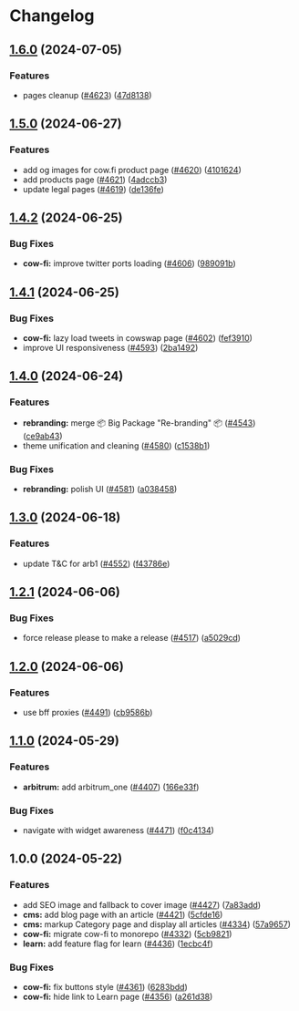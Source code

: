 # Changelog

## [1.6.0](https://github.com/cowprotocol/cowswap/compare/cow-fi-v1.5.0...cow-fi-v1.6.0) (2024-07-05)


### Features

* pages cleanup ([#4623](https://github.com/cowprotocol/cowswap/issues/4623)) ([47d8138](https://github.com/cowprotocol/cowswap/commit/47d813882a1b9fbd848a1feed66bec86f626d271))

## [1.5.0](https://github.com/cowprotocol/cowswap/compare/cow-fi-v1.4.2...cow-fi-v1.5.0) (2024-06-27)


### Features

* add og images for cow.fi product page ([#4620](https://github.com/cowprotocol/cowswap/issues/4620)) ([4101624](https://github.com/cowprotocol/cowswap/commit/4101624fe90b360ce511a03d78baf49442a655c2))
* add products page ([#4621](https://github.com/cowprotocol/cowswap/issues/4621)) ([4adccb3](https://github.com/cowprotocol/cowswap/commit/4adccb3cd9f54d1a6398c618512bd47bdc711d0f))
* update legal pages ([#4619](https://github.com/cowprotocol/cowswap/issues/4619)) ([de136fe](https://github.com/cowprotocol/cowswap/commit/de136fe708aabb32ae9e23ae9170d296956fd737))

## [1.4.2](https://github.com/cowprotocol/cowswap/compare/cow-fi-v1.4.1...cow-fi-v1.4.2) (2024-06-25)


### Bug Fixes

* **cow-fi:** improve twitter ports loading ([#4606](https://github.com/cowprotocol/cowswap/issues/4606)) ([989091b](https://github.com/cowprotocol/cowswap/commit/989091b74000b6142eb31fce18ec71b7e5fe4dfc))

## [1.4.1](https://github.com/cowprotocol/cowswap/compare/cow-fi-v1.4.0...cow-fi-v1.4.1) (2024-06-25)


### Bug Fixes

* **cow-fi:** lazy load tweets in cowswap page ([#4602](https://github.com/cowprotocol/cowswap/issues/4602)) ([fef3910](https://github.com/cowprotocol/cowswap/commit/fef3910927b7cc2252c11533467f9c109903a2f5))
* improve UI responsiveness ([#4593](https://github.com/cowprotocol/cowswap/issues/4593)) ([2ba1492](https://github.com/cowprotocol/cowswap/commit/2ba14925c590b5939d26658543c16a512fff7bf1))

## [1.4.0](https://github.com/cowprotocol/cowswap/compare/cow-fi-v1.3.0...cow-fi-v1.4.0) (2024-06-24)


### Features

* **rebranding:** merge 📦 Big Package "Re-branding" 📦  ([#4543](https://github.com/cowprotocol/cowswap/issues/4543)) ([ce9ab43](https://github.com/cowprotocol/cowswap/commit/ce9ab4317f304c86e3e1ec37825379e427099518))
* theme unification and cleaning ([#4580](https://github.com/cowprotocol/cowswap/issues/4580)) ([c1538b1](https://github.com/cowprotocol/cowswap/commit/c1538b16d9c890c95d73ea92ffb93b2065233d90))


### Bug Fixes

* **rebranding:** polish UI ([#4581](https://github.com/cowprotocol/cowswap/issues/4581)) ([a038458](https://github.com/cowprotocol/cowswap/commit/a038458a23d91fb9b624679950ee6492a966ccba))

## [1.3.0](https://github.com/cowprotocol/cowswap/compare/cow-fi-v1.2.1...cow-fi-v1.3.0) (2024-06-18)


### Features

* update T&C for arb1 ([#4552](https://github.com/cowprotocol/cowswap/issues/4552)) ([f43786e](https://github.com/cowprotocol/cowswap/commit/f43786e90a040c42a0cb58c38c8280a0cd5a5acb))

## [1.2.1](https://github.com/cowprotocol/cowswap/compare/cow-fi-v1.2.0...cow-fi-v1.2.1) (2024-06-06)


### Bug Fixes

* force release please to make a release ([#4517](https://github.com/cowprotocol/cowswap/issues/4517)) ([a5029cd](https://github.com/cowprotocol/cowswap/commit/a5029cd122d9fb2420680b2164573fa182b16bd3))

## [1.2.0](https://github.com/cowprotocol/cowswap/compare/cow-fi-v1.1.0...cow-fi-v1.2.0) (2024-06-06)


### Features

* use bff proxies ([#4491](https://github.com/cowprotocol/cowswap/issues/4491)) ([cb9586b](https://github.com/cowprotocol/cowswap/commit/cb9586bbb4f78498a39b2b01c6bb1e4255dd0c46))

## [1.1.0](https://github.com/cowprotocol/cowswap/compare/cow-fi-v1.0.0...cow-fi-v1.1.0) (2024-05-29)


### Features

* **arbitrum:** add arbitrum_one ([#4407](https://github.com/cowprotocol/cowswap/issues/4407)) ([166e33f](https://github.com/cowprotocol/cowswap/commit/166e33f3c494972738b154cf844584dd78e12c7d))


### Bug Fixes

* navigate with widget awareness ([#4471](https://github.com/cowprotocol/cowswap/issues/4471)) ([f0c4134](https://github.com/cowprotocol/cowswap/commit/f0c41344eea751006a4fe0b66865b2c5c30a5310))

## 1.0.0 (2024-05-22)


### Features

* add SEO image and fallback to cover image ([#4427](https://github.com/cowprotocol/cowswap/issues/4427)) ([7a83add](https://github.com/cowprotocol/cowswap/commit/7a83add4d3d59548d36b552e5bf95d5ad90d7296))
* **cms:** add blog page with an article ([#4421](https://github.com/cowprotocol/cowswap/issues/4421)) ([5cfde16](https://github.com/cowprotocol/cowswap/commit/5cfde16ca25b442cb88abbd957339a9c4a56643a))
* **cms:** markup Category page and display all articles ([#4334](https://github.com/cowprotocol/cowswap/issues/4334)) ([57a9657](https://github.com/cowprotocol/cowswap/commit/57a965717ec5f5d7058b3ff23963256206744a22))
* **cow-fi:** migrate cow-fi to monorepo ([#4332](https://github.com/cowprotocol/cowswap/issues/4332)) ([5cb9821](https://github.com/cowprotocol/cowswap/commit/5cb9821147b2ba1c471287582f54637d79de995b))
* **learn:** add feature flag for learn ([#4436](https://github.com/cowprotocol/cowswap/issues/4436)) ([1ecbc4f](https://github.com/cowprotocol/cowswap/commit/1ecbc4f96266f85a077c8b8d8b56dec4b82c8311))


### Bug Fixes

* **cow-fi:** fix buttons style ([#4361](https://github.com/cowprotocol/cowswap/issues/4361)) ([6283bdd](https://github.com/cowprotocol/cowswap/commit/6283bddab696da777b679624a0d19a85c16d245c))
* **cow-fi:** hide link to Learn page ([#4356](https://github.com/cowprotocol/cowswap/issues/4356)) ([a261d38](https://github.com/cowprotocol/cowswap/commit/a261d3813227441bf295800af639a58e31e64f11))
